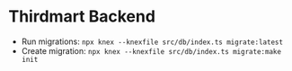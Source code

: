 # Thirdmart Backend

- Run migrations: `npx knex --knexfile src/db/index.ts migrate:latest`
- Create migration: `npx knex --knexfile src/db/index.ts migrate:make init`
